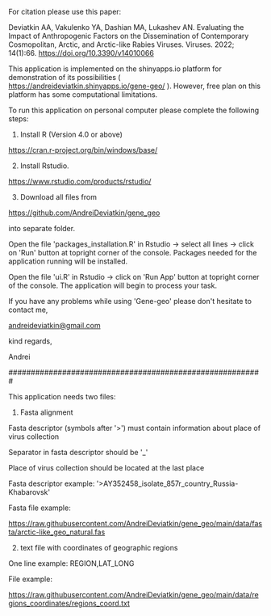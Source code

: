 For citation please use this paper:

Deviatkin AA, Vakulenko YA, Dashian MA, Lukashev AN. Evaluating the Impact of Anthropogenic Factors on the Dissemination of Contemporary Cosmopolitan, Arctic, and Arctic-like Rabies Viruses. Viruses. 2022; 14(1):66. https://doi.org/10.3390/v14010066

This application is implemented on the shinyapps.io platform for demonstration of its possibilities ( https://andreideviatkin.shinyapps.io/gene-geo/ ). However, free plan on this platform has some computational limitations.

To run this application on personal computer please complete the following steps:

1. Install R (Version 4.0 or above)

https://cran.r-project.org/bin/windows/base/

2. Install Rstudio.

https://www.rstudio.com/products/rstudio/


3. Download all files from

https://github.com/AndreiDeviatkin/gene_geo

into separate folder. 

Open the file 'packages_installation.R' in Rstudio -> select all lines -> click on 'Run' button at topright corner of the console. Packages needed for the application running will be installed.

Open the file 'ui.R' in Rstudio -> click on 'Run App' button at topright corner of the console. The application will begin to process your task.

If you have any problems while using 'Gene-geo' please don't hesitate to contact me,

andreideviatkin@gmail.com

kind regards,

Andrei

#########################################################

This application needs two files:

1. Fasta alignment

Fasta descriptor (symbols after '>') must contain information about place of virus collection

Separator in fasta descriptor should be '_'

Place of virus collection should be located at the last place

Fasta descriptor example: '>AY352458_isolate_857r_country_Russia-Khabarovsk'

Fasta file example:

https://raw.githubusercontent.com/AndreiDeviatkin/gene_geo/main/data/fasta/arctic-like_geo_natural.fas

2. text file with coordinates of geographic regions

One line example: REGION,LAT_LONG

File example:

https://raw.githubusercontent.com/AndreiDeviatkin/gene_geo/main/data/regions_coordinates/regions_coord.txt
